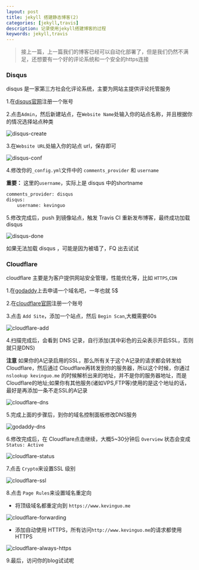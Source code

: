 ```yaml
---
layout: post
title: jekyll 搭建静态博客(2)
categories: [jekyll,travis]
description: 记录使用jekyll搭建博客的过程
keywords: jekyll,travis
---
```


> 接上一篇，上一篇我们的博客已经可以自动化部署了，但是我们仍然不满足，还想要有一个好的评论系统和一个安全的https连接

<!--more-->

### Disqus

disqus 是一家第三方社会化评论系统，主要为网站主提供评论托管服务

1.在[disqus官网](https://disqus.com/)注册一个账号

2.点击`Admin`，然后新建站点，在`Website Name`处输入你的站点名称，并且根据你的情况选择站点种类

![disqus-create](/images/posts/disqus-create.png)

3.在`Website URL`处输入你的站点 url，保存即可

![disqus-conf](/images/posts/disqus-conf.png)

4.修改你的`_config.yml`文件中的 `comments_provider` 和 `username`

**重要：** 这里的`username`，实际上是 disqus 中的shortname

```bash
comments_provider: disqus
disqus:
    username: kevinguo
```

5.修改完成后，push 到镜像站点，触发 Travis CI 重新发布博客，最终成功加载 disqus

![disqus-done](/images/posts/disqus-done.png)

如果无法加载 disqus ，可能是因为被墙了，FQ 出去试试

### Cloudflare

cloudflare 主要是为客户提供网站安全管理，性能优化等，比如 `HTTPS`,`CDN`

1.在[godaddy](https://sg.godaddy.com/zh/)上去申请一个域名吧，一年也就 5$

2.在[cloudflare官网](https://www.cloudflare.com)注册一个账号

3.点击 `Add Site`，添加一个站点，然后 `Begin Scan`,大概需要60s

![cloudflare-add](/images/posts/cloudflare-add.png)

4.扫描完成后，会看到 DNS 记录，自行添加(其中彩色的云朵表示开启SSL，否则就只是DNS)

**注意** 如果你的A记录启用的SSL，那么所有关于这个A记录的请求都会转发给 Cloudflare，然后通过 Cloudflare再转发到你的服务器，所以这个时候，你通过 `nslookup kevinguo.me` 的时候解析出来的地址，并不是你的服务器地址，而是 Cloudflare的地址;如果你有其他服务(诸如VPS,FTP等)使用的是这个地址的话，最好是再添加一条不走SSL的A记录

![cloudflare-dns](/images/posts/cloudflare-dns.png)

5.完成上面的步骤后，到你的域名控制面板修改DNS服务

![godaddy-dns](/images/posts/godaddy-dns.png)

6.修改完成后，在 Cloudflare点击继续，大概5~30分钟后 `Overview` 状态会变成 `Status: Active`

![cloudflare-status](/images/posts/cloudflare-status.png)

7.点击 `Crypto`来设置SSL 级别

![cloudflare-ssl](/images/posts/cloudflare-ssl.png)

8.点击 `Page Rules`来设置域名重定向

- 将顶级域名都重定向到 `https://www.kevinguo.me`

![cloudflare-forwarding](/images/posts/cloudflare-forwarding.png)

- 添加自动使用 HTTPS，所有访问`http://www.kevinguo.me`的请求都使用HTTPS

![cloudflare-always-https](/images/posts/cloudflare-always-https.png)

9.最后，访问你的blog试试呢
